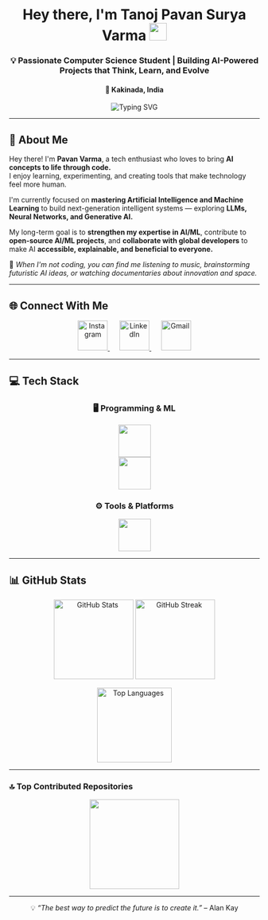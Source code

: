 <!-- Animated Header -->
<h1 align="center">Hey there, I'm Tanoj Pavan Surya Varma <img src="https://raw.githubusercontent.com/MartinHeinz/MartinHeinz/master/wave.gif" width="35px"></h1>
<h3 align="center">💡 Passionate Computer Science Student | Building AI-Powered Projects that Think, Learn, and Evolve</h3>
<h4 align="center">📍 Kakinada, India</h4>

<!-- Typing Animation -->
<p align="center">
  <img src="https://readme-typing-svg.herokuapp.com?font=Fira+Code&weight=500&size=24&pause=1000&color=36BCF7&width=500&lines=AI+%26+ML+Enthusiast;Python+Developer;Tech+Explorer+from+India" alt="Typing SVG" />
</p>

---

## 💫 About Me

Hey there! I'm **Pavan Varma**, a tech enthusiast who loves to bring **AI concepts to life through code.**  
I enjoy learning, experimenting, and creating tools that make technology feel more human.

I'm currently focused on **mastering Artificial Intelligence and Machine Learning** to build next-generation intelligent systems — exploring **LLMs, Neural Networks, and Generative AI.**  

My long-term goal is to **strengthen my expertise in AI/ML**, contribute to **open-source AI/ML projects**, and **collaborate with global developers** to make AI **accessible, explainable, and beneficial to everyone.**  

💬 *When I'm not coding, you can find me listening to music, brainstorming futuristic AI ideas, or watching documentaries about innovation and space.*

---

## 🌐 Connect With Me

<p align="center">
  <a href="https://instagram.com/its__pavanvarma" target="_blank">
    <img src="https://skillicons.dev/icons?i=instagram" height="60" alt="Instagram"/>
  </a>
  &nbsp;&nbsp;&nbsp;&nbsp;
  <a href="https://linkedin.com/in/tanoj-pavan-surya-varma-penmatsa-868122320" target="_blank">
    <img src="https://skillicons.dev/icons?i=linkedin" height="60" alt="LinkedIn"/>
  </a>
  &nbsp;&nbsp;&nbsp;&nbsp;
  <a href="mailto:pavansvarma888@gmail.com" target="_blank">
    <img src="https://skillicons.dev/icons?i=gmail" height="60" alt="Gmail"/>
  </a>
</p>

---

## 💻 Tech Stack

<div align="center">
  
### 🖥️ Programming & ML
<a href="#"><img src="https://skillicons.dev/icons?i=c,python,java" height="65"/></a>
<br>
<a href="#"><img src="https://skillicons.dev/icons?i=numpy,pandas,sklearn,matplotlib" height="65"/></a>

### ⚙️ Tools & Platforms
<a href="#"><img src="https://skillicons.dev/icons?i=git,github,vscode,jupyter,canva" height="65"/></a>

</div>

---

## 📊 GitHub Stats

<p align="center">
  <img src="https://github-readme-stats.vercel.app/api?username=varma1221&theme=tokyonight&show_icons=true&hide_border=false&count_private=true" height="160" alt="GitHub Stats"/>
  <img src="https://github-readme-streak-stats.herokuapp.com/?user=varma1221&theme=tokyonight&hide_border=false" height="160" alt="GitHub Streak"/>
</p>

<p align="center">
  <img src="https://github-readme-stats.vercel.app/api/top-langs/?username=varma1221&theme=tokyonight&layout=compact&hide_border=false" height="150" alt="Top Languages"/>
</p>

---

### 🔝 Top Contributed Repositories
<p align="center">
  <img src="https://github-contributor-stats.vercel.app/api?username=varma1221&limit=5&theme=tokyonight&combine_all_yearly_contributions=true" height="180"/>
</p>

---

<p align="center">
  💡 <i>“The best way to predict the future is to create it.”</i> – Alan Kay
</p>

<!-- End of README -->

